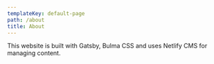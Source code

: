 ```yaml
---
templateKey: default-page
path: /about
title: About
---
```

T﻿his website is built with Gatsby, Bulma CSS and uses Netlify CMS for managing content.